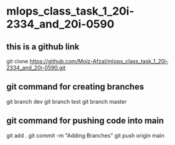 # mlops_class_task_1_20i-2334_and_20i-0590

## this is a github link

git clone https://github.com/Moiz-Afzal/mlops_class_task_1_20i-2334_and_20i-0590.git

## git command for creating branches

git branch dev
git branch test
git branch master

## git command for pushing code into main

git add .
git commit -m "Adding Branches"
git push origin main
